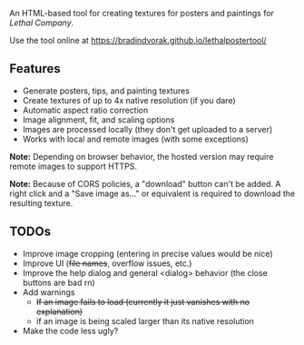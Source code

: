 An HTML-based tool for creating textures for posters and paintings for *Lethal Company*.

Use the tool online at https://bradindvorak.github.io/lethalpostertool/

## Features
- Generate posters, tips, and painting textures
- Create textures of up to 4x native resolution (if you dare)
- Automatic aspect ratio correction
- Image alignment, fit, and scaling options
- Images are processed locally (they don't get uploaded to a server)
- Works with local and remote images (with some exceptions)

**Note:** Depending on browser behavior, the hosted version may require remote images to support HTTPS.

**Note:** Because of CORS policies, a "download" button can't be added. A right click and a "Save image as..." or equivalent is required to download the resulting texture.

## TODOs
- Improve image cropping (entering in precise values would be nice)
- Improve UI (~~file names~~, overflow issues, etc.)
- Improve the help dialog and general &lt;dialog&gt; behavior (the close buttons are bad rn)
- Add warnings
  - ~~If an image fails to load (currently it just vanishes with no explanation)~~
  - if an image is being scaled larger than its native resolution
- Make the code less ugly?
